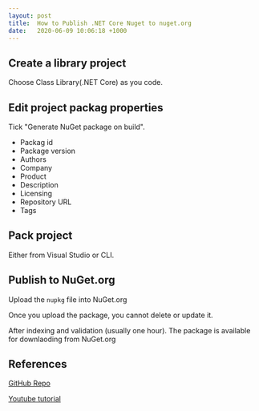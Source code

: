 ```yaml
---
layout: post
title:  How to Publish .NET Core Nuget to nuget.org
date:   2020-06-09 10:06:18 +1000
---
```


## Create a library project

Choose Class Library(.NET Core) as you code.

## Edit project packag properties

Tick "Generate NuGet package on build".

- Packag id
- Package version
- Authors
- Company
- Product
- Description
- Licensing
- Repository URL
- Tags

## Pack project

Either from Visual Studio or CLI.

## Publish to NuGet.org

Upload the `nupkg` file into NuGet.org

Once you upload the package, you cannot delete or update it.

After indexing and validation (usually one hour). The package is available for downlaoding from NuGet.org

## References

[GitHub Repo](https://github.com/ethanyoung/AppLogger)

[Youtube tutorial](https://www.youtube.com/watch?v=bCoVexnomuk)
